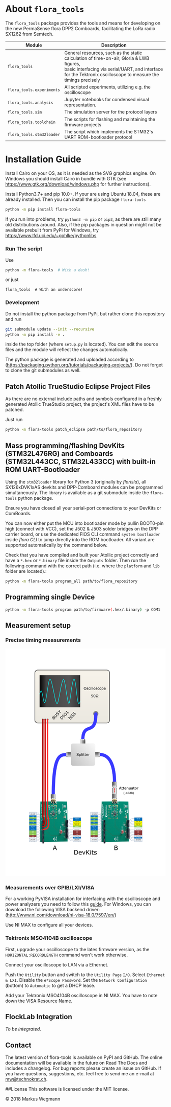 # About `flora_tools`

The `flora_tools` package provides the tools and means for developing on the new PermaSense flora DPP2 Comboards, facilitating the LoRa radio SX1262 from Semtech.

Module | Description
------ | -----------
`flora_tools`             | General resources, such as the static calculation of time-on-air, Gloria & LWB figures, <br />basic interfacing via serial/UART, and interface for the Tektronix oscilloscope to measure the timings precisely
`flora_tools.experiments` | All scripted experiments, utilizing e.g. the oscilloscope
`flora_tools.analysis`    | Jupyter notebooks for condensed visual representation.
`flora_tools.sim`         | The simulation server for the protocol layers
`flora_tools.toolchain`   | The scripts for flashing and maintaining the firmware projects
`flora_tools.stm32loader` | The script which implements the STM32's UART ROM-bootloader protocol

# Installation Guide

Install Cairo on your OS, as it is needed as the SVG graphics engine. On Windows you should install Cairo in bundle with GTK (see https://www.gtk.org/download/windows.php for further instructions).

Install Python3.7+ and pip 10.0+. If your are using Ubuntu 18.04, these are already installed. Then you can install the pip package `flora-tools`

```sh
python -m pip install flora-tools
```

If you run into problems, try `python3 -m pip` or `pip3`, as there are still many old distributions around. Also, if the pip packages in question might not be available prebuilt from PyPi for Windows, try https://www.lfd.uci.edu/~gohlke/pythonlibs

### Run The script ###

Use 

```sh
python -m flora-tools  # With a dash!
```

or just

```
flora_tools  # With an underscore!
```

### Development ### 

Do not install the python package from PyPi, but rather clone this repository and run

```sh
git submodule update --init --recursive
python -m pip install -e .
```

inside the top folder (where `setup.py` is located). You can edit the source files and the module will reflect the changes automatically.

The python package is generated and uploaded according to (https://packaging.python.org/tutorials/packaging-projects/).
Do not forget to clone the git submodules as well.


## Patch Atollic TrueStudio Eclipse Project Files
As there are no external include paths and symbols configured in a freshly generated Atollic TrueStudio project, the project's XML files have to be patched.

Just run

```sh
python -m flora-tools patch_eclipse path/to/flora_repository
```


## Mass programming/flashing DevKits (STM32L476RG) and Comboards (STM32L443CC, STM32L433CC) with built-in ROM UART-Bootloader

Using the `stm32loader` library for Python 3 (originally by *florisla*), all SX126xDVK1xAS devkits and DPP-Comboard modules can be programmed simultaneously. The library is available as a git submodule inside the `flora-tools` python package.

Ensure you have closed all your serial-port connections to your DevKits or ComBoards.

You can now either put the MCU into bootloader mode by pullin BOOT0-pin high (connect with VCC), set the J502 & J503 solder bridges on the DPP carrier board, or use the dedicated FlOS CLI command `system bootloader` inside *flora CLI* to jump directly into the ROM bootloader. All variant are supported automatically by the command below.

Check that you have compiled and built your Atollic project correctly and have a `*.hex` or `*.binary` file inside the `Outputs` folder. Then run the following command with the correct path (i.e. where the `platform` and `lib` folder are located).:

```sh
python -m flora-tools program_all path/to/flora_repository
```

## Programming single Device
```sh
python -m flora-tools program path/to/firmware(.hex/.binary) -p COM1
```

## Measurement setup

### Precise timing measurements

![Setup to measure precise timings](/doc/img/measurements-cable_setup.png)

### Measurements over GPIB/LXI/VISA
For a working PyVISA installation for interfacing with the oscilloscope and power analyzers you need to follow this [guide](https://pyvisa.readthedocs.io/en/stable/getting_nivisa.html). For Windows, you can download the following VISA backend driver: (http://www.ni.com/download/ni-visa-18.0/7597/en/)

Use NI MAX to configure all your devices.

### Tektronix MSO4104B oscilloscope

First, upgrade your oscilloscope to the lates firmware version, as the `HORIZONTAL:RECORDLENGTH` command won't work otherwise.

Connect your oscilloscope to LAN via a Ethernet.

Push the `Utility` button and switch to the `Utility Page` `I/O`. Select `Ethernet & LXI`. Disable the `e*Scope Password`. Set the `Network Configuration` (bottom) to `Automatic` to get a DHCP lease.

Add your Tektronix MSO4104B oscilloscope in NI MAX. You have to note down the VISA Resource Name.

## FlockLab Integration

*To be integrated.*

## Contact
The latest version of flora-tools is available on PyPI and GitHub. The online documentation will be available in the future on Read The Docs and includes a changelog. For bug reports please create an issue on GitHub. If you have questions, suggestions, etc. feel free to send me an e-mail at mw@technokrat.ch.

##License
This software is licensed under the MIT license.

© 2018 Markus Wegmann

